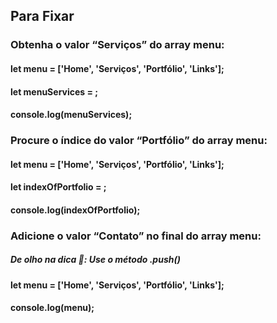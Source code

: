 ## Para Fixar

### Obtenha o valor “Serviços” do array menu:

#### let menu = ['Home', 'Serviços', 'Portfólio', 'Links'];
#### let menuServices = ;
#### console.log(menuServices);

### Procure o índice do valor “Portfólio” do array menu:

#### let menu = ['Home', 'Serviços', 'Portfólio', 'Links'];
#### let indexOfPortfolio = ;
#### console.log(indexOfPortfolio);

### Adicione o valor “Contato” no final do array menu:
##### De olho na dica 👀: Use o método .push()

#### let menu = ['Home', 'Serviços', 'Portfólio', 'Links'];
#### console.log(menu);